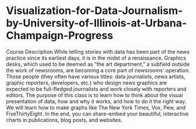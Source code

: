 # Visualization-for-Data-Journalism-by-University-of-Illinois-at-Urbana-Champaign-Progress
Course Description While telling stories with data has been part of the news practice since its earliest days, it is in the midst of a renaissance. Graphics desks, which used to be deemed as “the art department,” a subfield outside the work of newsrooms, are becoming a core part of newsrooms’ operation. Those people (they often have various titles: data journalists, news artists, graphic reporters, developers, etc.) who design news graphics are expected to be full-fledged journalists and work closely with reporters and editors.    The purpose of this class is to learn how to think about the visual presentation of data, how and why it works, and how to do it the right way. We will learn how to make graphs like The New York Times, Vox, Pew, and FiveThirtyEight. In the end, you can share–embed your beautiful, interactive charts in publications, blog posts, and websites.  
